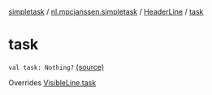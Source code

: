 [simpletask](../../index.md) / [nl.mpcjanssen.simpletask](../index.md) / [HeaderLine](index.md) / [task](.)

# task

`val task: Nothing?` [(source)](https://github.com/mpcjanssen/simpletask-android/blob/master/src/main/java/nl/mpcjanssen/simpletask/VisibleLine.kt#L18)

Overrides [VisibleLine.task](../-visible-line/task.md)


